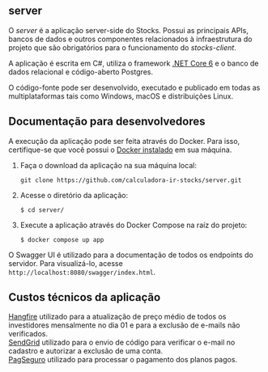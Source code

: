 ## server

O *server* é a aplicação server-side do Stocks. Possui as principais APIs, bancos de dados e outros componentes relacionados à infraestrutura do projeto que são obrigatórios para o funcionamento
do *stocks-client*.  

A aplicação é escrita em C#, utiliza o framework [.NET Core 6](https://dotnet.microsoft.com/en-us/download/dotnet/6.0) e o banco de dados relacional e código-aberto Postgres.    

O código-fonte pode ser desenvolvido, executado e publicado em todas as multiplataformas tais como Windows, macOS e distribuições Linux.  

## Documentação para desenvolvedores

A execução da aplicação pode ser feita através do Docker. Para isso, certifique-se que você possui o [Docker instalado](https://www.docker.com/products/docker-desktop/) em sua máquina.
   
1. Faça o download da aplicação na sua máquina local:
   
   ```
   git clone https://github.com/calculadora-ir-stocks/server.git  
   ```
  
2. Acesse o diretório da aplicação:

   ```
   $ cd server/
   ```
   
3. Execute a aplicação através do Docker Compose na raíz do projeto:

   ```
   $ docker compose up app
   ```

O Swagger UI é utilizado para a documentação de todos os endpoints do servidor. Para visualizá-lo, acesse `http://localhost:8080/swagger/index.html`.

## Custos técnicos da aplicação

[Hangfire](https://www.hangfire.io/) utilizado para a atualização de preço médio de todos os investidores mensalmente no dia 01 e para a exclusão de e-mails não verificados.   
[SendGrid](https://sendgrid.com/) utilizado para o envio de código para verificar o e-mail no cadastro e autorizar a exclusão de uma conta.   
[PagSeguro](https://pagseguro.uol.com.br/) utilizado para processar o pagamento dos planos pagos.
